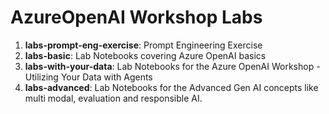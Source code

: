 # AzureOpenAI Workshop Labs

1. **labs-prompt-eng-exercise**: Prompt Engineering Exercise
2. **labs-basic**: Lab Notebooks covering Azure OpenAI basics
3. **labs-with-your-data**: Lab Notebooks for the Azure OpenAI Workshop - Utilizing Your Data with Agents
4. **labs-advanced**: Lab Notebooks for the Advanced Gen AI concepts like multi modal, evaluation and responsible AI.